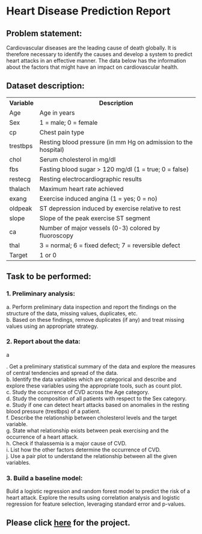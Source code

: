 <!DOCTYPE html>
<html>
<head>

</head>
<body>
<h1>Heart Disease Prediction Report</h1>

<h2>Problem statement:</h2>
<p>Cardiovascular diseases are the leading cause of death globally. It is therefore necessary to identify the causes and develop a system to predict heart attacks in an effective manner. The data below has the information about the factors that might have an impact on cardiovascular health.</p>

<h2>Dataset description:</h2>
<table>
  <tr>
    <th>Variable</th>
    <th>Description</th>
  </tr>
  <tr>
    <td>Age</td>
    <td>Age in years</td>
  </tr>
  <tr>
    <td>Sex</td>
    <td>1 = male; 0 = female</td>
  </tr>
  <tr>
    <td>cp</td>
    <td>Chest pain type</td>
  </tr>
  <tr>
    <td>trestbps</td>
    <td>Resting blood pressure (in mm Hg on admission to the hospital)</td>
  </tr>
  <tr>
    <td>chol</td>
    <td>Serum cholesterol in mg/dl</td>
  </tr>
  <tr>
    <td>fbs</td>
    <td>Fasting blood sugar > 120 mg/dl (1 = true; 0 = false)</td>
  </tr>
  <tr>
    <td>restecg</td>
    <td>Resting electrocardiographic results</td>
  </tr>
  <tr>
    <td>thalach</td>
    <td>Maximum heart rate achieved</td>
  </tr>
  <tr>
    <td>exang</td>
    <td>Exercise induced angina (1 = yes; 0 = no)</td>
  </tr>
  <tr>
    <td>oldpeak</td>
    <td>ST depression induced by exercise relative to rest</td>
  </tr>
  <tr>
    <td>slope</td>
    <td>Slope of the peak exercise ST segment</td>
  </tr>
  <tr>
    <td>ca</td>
    <td>Number of major vessels (0-3) colored by fluoroscopy</td>
  </tr>
  <tr>
    <td>thal</td>
    <td>3 = normal; 6 = fixed defect; 7 = reversible defect</td>
  </tr>
  <tr>
    <td>Target</td>
    <td>1 or 0</td>
  </tr>
</table>

<h2>Task to be performed:</h2>

<h3>1. Preliminary analysis:</h3>
<p>a. Perform preliminary data inspection and report the findings on the structure of the data, missing values, duplicates, etc.<br>
b. Based on these findings, remove duplicates (if any) and treat missing values using an appropriate strategy.</p>

<h3>2. Report about the data:</h3>
<p>a

. Get a preliminary statistical summary of the data and explore the measures of central tendencies and spread of the data.<br>
b. Identify the data variables which are categorical and describe and explore these variables using the appropriate tools, such as count plot.<br>
c. Study the occurrence of CVD across the Age category.<br>
d. Study the composition of all patients with respect to the Sex category.<br>
e. Study if one can detect heart attacks based on anomalies in the resting blood pressure (trestbps) of a patient.<br>
f. Describe the relationship between cholesterol levels and the target variable.<br>
g. State what relationship exists between peak exercising and the occurrence of a heart attack.<br>
h. Check if thalassemia is a major cause of CVD.<br>
i. List how the other factors determine the occurrence of CVD.<br>
j. Use a pair plot to understand the relationship between all the given variables.</p>

<h3>3. Build a baseline model:</h3>
<p>Build a logistic regression and random forest model to predict the risk of a heart attack. Explore the results using correlation analysis and logistic regression for feature selection, leveraging standard error and p-values.</p>

<div class="section">
      <h2 class="section-heading">Please click <a href="https://notebooksharing.space/view/ef4292491a916cbbe125f2d9c0322319417c3faad0fc3254d51550f0ee2c9302#displayOptions=">here</a> for the project.</h2>
    </div>

</body>
</html>
